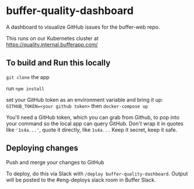 # buffer-quality-dashboard

A dashboard to visualize GitHub issues for the buffer-web repo.

This runs on our Kubernetes cluster at https://quality.internal.bufferapp.com/

## To build and Run this locally

`git clone` the app

run
`npm install`

set your GitHub token as an environment variable and bring it up:
`GITHUB_TOKEN=<your github token>`
then
`docker-compose up`

You'll need a GitHub token, which you can grab from Github, to pop into your command so the local app can query GitHub. Don't wrap it in quotes like `'1s4a...'`, quote it directly, like `1s4a...`
Keep it secret, keep it safe.

## Deploying changes

Push and merge your changes to GitHub

To deploy, do this via Slack with `/deploy buffer-quality-dashboard`. Output will be posted to the #eng-deploys slack room in Buffer Slack.


